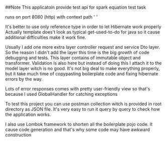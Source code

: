 
##Note
This applicatoin provide test api for spark equation  test task

runs on port 8080 (http) with context path ' '

It's better to use only reference type 
in order to let Hibernate work properly
Actually template does't look as typical get-used-to-do 
for java so it cause additional difficulties make it work fine.

Usually I add one more extra layer controller request and service
Dto layer. So  the reason I didn't add the layer this time is
the big growth of code debugging and tests.
This layer contains of immutable object and transformer.
Validation is also here but instead of doing this 
I attach it to the model layer witch is no good.
It's not big deal to make everything properly, but it take much time
of copypasting boilerplate code and fixing hibernate errors by the way.

Lots of error responses comes with pretty user-friendly view so that's because
I used GlobalHandler for catching exceptions

To test this project you can use postman collection witch is provided
in root directory as JSON file. It's very easy to run it query by query
to check how the application works.

I also use Lombok framework to shorten all the boilerplate pojo code.
It cause code generation and that's why some code may have awkward construction


